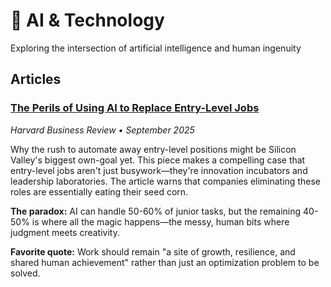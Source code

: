 # 🤖 AI & Technology

Exploring the intersection of artificial intelligence and human ingenuity

## Articles

### [The Perils of Using AI to Replace Entry-Level Jobs](https://hbr.org/2025/09/the-perils-of-using-ai-to-replace-entry-level-jobs)
*Harvard Business Review • September 2025*

Why the rush to automate away entry-level positions might be Silicon Valley's biggest own-goal yet. This piece makes a compelling case that entry-level jobs aren't just busywork—they're innovation incubators and leadership laboratories. The article warns that companies eliminating these roles are essentially eating their seed corn.

**The paradox:** AI can handle 50-60% of junior tasks, but the remaining 40-50% is where all the magic happens—the messy, human bits where judgment meets creativity.

**Favorite quote:** Work should remain "a site of growth, resilience, and shared human achievement" rather than just an optimization problem to be solved.